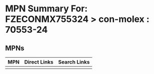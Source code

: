 



# MPN Summary For: FZECONMX755324 > con-molex : 70553-24

## MPNs
  

|MPN|Direct Links|Search Links|
| :--- | :--- | :--- |
||||
